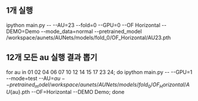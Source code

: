


## 1개 실행

ipython main.py -- --AU=23 --fold=0 --GPU=0 --OF Horizontal --DEMO=Demo --mode_data=normal --pretrained_model /workspace/aunets/AUNets/models/fold_0/OF_Horizontal/AU23.pth 



## 12개 모든 au 실행 결과 뽑기

for au in 01 02 04 06 07 10 12 14 15 17 23 24; do ipython main.py -- --GPU=1 --mode=test --AU=$au --pretrained_model /workspace/aunets/AUNets/models/fold_0/OF_Horizontal/AU${au}.pth --OF=Horizontal --DEMO Demo; done
